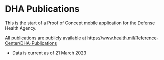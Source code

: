 # DHA Publications
This is the start of a Proof of Concept mobile application for the Defense Health Agency.  

All publications are publicly available at https://www.health.mil/Reference-Center/DHA-Publications
- Data is current as of 21 March 2023 
